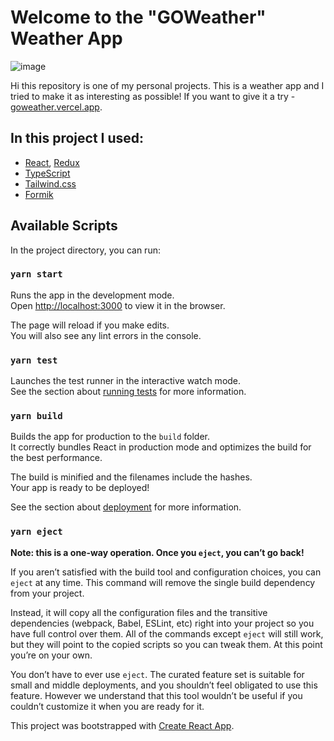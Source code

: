 # Welcome to the "GOWeather" Weather App
![image](https://user-images.githubusercontent.com/61385848/149000872-bc1b9abc-18ff-4e6d-b35a-45e5aa33eef7.png)

Hi this repository is one of my personal projects. This is a weather app and 
I tried to make it as interesting as possible! 
If you want to give it a try - [goweather.vercel.app](https://goweather.vercel.app).

## In this project I used:
* [React](https://reactjs.org), [Redux](https://redux.js.org)
* [TypeScript](https://typescriptlang.org)
* [Tailwind.css](https://tailwindcss.com)
* [Formik](https://formik.org)

## Available Scripts

In the project directory, you can run:

### `yarn start`

Runs the app in the development mode.\
Open [http://localhost:3000](http://localhost:3000) to view it in the browser.

The page will reload if you make edits.\
You will also see any lint errors in the console.

### `yarn test`

Launches the test runner in the interactive watch mode.\
See the section about [running tests](https://facebook.github.io/create-react-app/docs/running-tests) for more information.

### `yarn build`

Builds the app for production to the `build` folder.\
It correctly bundles React in production mode and optimizes the build for the best performance.

The build is minified and the filenames include the hashes.\
Your app is ready to be deployed!

See the section about [deployment](https://facebook.github.io/create-react-app/docs/deployment) for more information.

### `yarn eject`

**Note: this is a one-way operation. Once you `eject`, you can’t go back!**

If you aren’t satisfied with the build tool and configuration choices, you can `eject` at any time. This command will remove the single build dependency from your project.

Instead, it will copy all the configuration files and the transitive dependencies (webpack, Babel, ESLint, etc) right into your project so you have full control over them. All of the commands except `eject` will still work, but they will point to the copied scripts so you can tweak them. At this point you’re on your own.

You don’t have to ever use `eject`. The curated feature set is suitable for small and middle deployments, and you shouldn’t feel obligated to use this feature. However we understand that this tool wouldn’t be useful if you couldn’t customize it when you are ready for it.

This project was bootstrapped with [Create React App](https://github.com/facebook/create-react-app).
